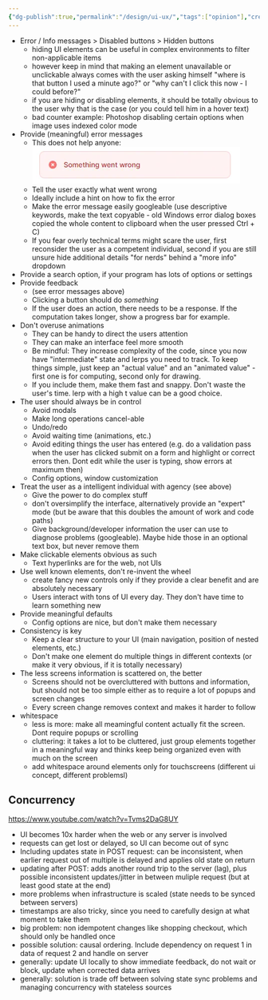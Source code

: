 ```yaml
---
{"dg-publish":true,"permalink":"/design/ui-ux/","tags":["opinion"],"created":"2025-04-04T16:35:15.770+02:00","updated":"2025-05-23T15:09:43.098+02:00"}
---
```


- Error / Info messages > Disabled buttons > Hidden buttons
	- hiding UI elements can be useful in complex environments to filter non-applicable items
	- however keep in mind that making an element unavailable or unclickable always comes with the user asking himself "where is that button I used a minute ago?" or "why can't I click this now - I could before?"
	- if you are hiding or disabling elements, it should be totally obvious to the user why that is the case (or you could tell him in a hover text)
	- bad counter example: Photoshop disabling certain options when image uses indexed color mode
- Provide (meaningful) error messages
	- This does not help anyone: ![media_GMIPHd9aIAAM5nf.webp](/img/user/_attachments/media_GMIPHd9aIAAM5nf.webp)
	- Tell the user exactly what went wrong
	- Ideally include a hint on how to fix the error
	- Make the error message easily googleable (use descriptive keywords, make the text copyable - old Windows error dialog boxes copied the whole content to clipboard when the user pressed Ctrl + C)
	- If you fear overly technical terms might scare the user, first reconsider the user as a competent individual, second if you are still unsure hide additional details "for nerds" behind a "more info" dropdown
- Provide a search option, if your program has lots of options or settings
- Provide feedback
	- (see error messages above)
	- Clicking a button should do *something*
	- If the user does an action, there needs to be a response. If the computation takes longer, show a progress bar for example.
- Don't overuse animations
	- They can be handy to direct the users attention
	- They can make an interface feel more smooth
	- Be mindful: They increase complexity of the code, since you now have "intermediate" state and lerps you need to track. To keep things simple, just keep an "actual value" and an "animated value" - first one is for computing, second only for drawing.
	- If you include them, make them fast and snappy. Don't waste the user's time. lerp with a high t value can be a good choice.
- The user should always be in control
	- Avoid modals
	- Make long operations cancel-able
	- Undo/redo
	- Avoid waiting time (animations, etc.)
	- Avoid editing things the user has entered (e.g. do a validation pass when the user has clicked submit on a form and highlight or correct errors then. Dont edit while the user is typing, show errors at maximum then)
	- Config options, window customization
- Treat the user as a intelligent individual with agency (see above)
	- Give the power to do complex stuff
	- don't oversimplify the interface, alternatively provide an "expert" mode (but be aware that this doubles the amount of work and code paths)
	- Give background/developer information the user can use to diagnose problems (googleable). Maybe hide those in an optional text box, but never remove them
- Make clickable elements obvious as such
	- Text hyperlinks are for the web, not UIs
- Use well known elements, don't re-invent the wheel
	- create fancy new controls only if they provide a clear benefit and are absolutely necessary
	- Users interact with tons of UI every day. They don't have time to learn something new
- Provide meaningful defaults
	- Config options are nice, but don't make them necessary
- Consistency is key
	- Keep a clear structure to your UI (main navigation, position of nested elements, etc.)
	- Don't make one element do multiple things in different contexts (or make it very obvious, if it is totally necessary)
- The less screens information is scattered on, the better
	- Screens should not be overcluttered with buttons and information, but should not be too simple either as to require a lot of popups and screen changes
	- Every screen change removes context and makes it harder to follow
- whitespace
	- less is more: make all meamingful content actually fit the screen. Dont require popups or scrolling
	- cluttering: it takes a lot to be cluttered, just group elements together in a meaningful way and thinks keep being organized even with much on the screen
	- add whitespace around elements only for touchscreens (different ui concept, different problemsl)
## Concurrency
https://www.youtube.com/watch?v=Tvms2DaG8UY
- UI becomes 10x harder when the web or any server is involved
- requests can get lost or delayed, so UI can become out of sync
- Including updates state in POST request: can be inconsistent, when earlier request out of multiple is delayed and applies old state on return
- updating after POST: adds another round trip to the server (lag), plus possible inconsistent updates/jitter in between muliple request (but at least good state at the end)
- more problems when infrastructure is scaled (state needs to be synced between servers)
- timestamps are also tricky, since you need to carefully design at what moment to take them
- big problem: non idempotent changes like shopping checkout, which should only be handled once
- possible solution: causal ordering. Include dependency on request 1 in data of request 2 and handle on server
- generally: update UI locally to show immediate feedback, do not wait or block, update when corrected data arrives
- generally: solution is trade off between solving state sync problems and managing concurrency with stateless sources